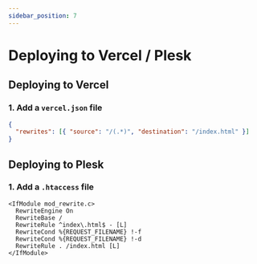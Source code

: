 ```yaml
---
sidebar_position: 7
---
```


# Deploying to Vercel / Plesk

## Deploying to Vercel

### 1. Add a `vercel.json` file

```json title="vercel.json"
{
  "rewrites": [{ "source": "/(.*)", "destination": "/index.html" }]
}
```

## Deploying to Plesk

### 1. Add a `.htaccess` file

```htaccess title=".htaccess"
<IfModule mod_rewrite.c>
  RewriteEngine On
  RewriteBase /
  RewriteRule ^index\.html$ - [L]
  RewriteCond %{REQUEST_FILENAME} !-f
  RewriteCond %{REQUEST_FILENAME} !-d
  RewriteRule . /index.html [L]
</IfModule>
```
